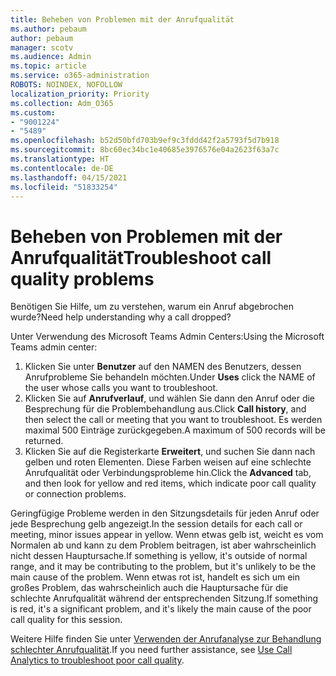 ```yaml
---
title: Beheben von Problemen mit der Anrufqualität
ms.author: pebaum
author: pebaum
manager: scotv
ms.audience: Admin
ms.topic: article
ms.service: o365-administration
ROBOTS: NOINDEX, NOFOLLOW
localization_priority: Priority
ms.collection: Adm_O365
ms.custom:
- "9001224"
- "5489"
ms.openlocfilehash: b52d50bfd703b9ef9c3fddd42f2a5793f5d7b918
ms.sourcegitcommit: 8bc60ec34bc1e40685e3976576e04a2623f63a7c
ms.translationtype: HT
ms.contentlocale: de-DE
ms.lasthandoff: 04/15/2021
ms.locfileid: "51833254"
---
```

# <a name="troubleshoot-call-quality-problems"></a><span data-ttu-id="ca37f-102">Beheben von Problemen mit der Anrufqualität</span><span class="sxs-lookup"><span data-stu-id="ca37f-102">Troubleshoot call quality problems</span></span>

<span data-ttu-id="ca37f-103">Benötigen Sie Hilfe, um zu verstehen, warum ein Anruf abgebrochen wurde?</span><span class="sxs-lookup"><span data-stu-id="ca37f-103">Need help understanding why a call dropped?</span></span>

<span data-ttu-id="ca37f-104">Unter Verwendung des Microsoft Teams Admin Centers:</span><span class="sxs-lookup"><span data-stu-id="ca37f-104">Using the Microsoft Teams admin center:</span></span>

1. <span data-ttu-id="ca37f-105">Klicken Sie unter **Benutzer** auf den NAMEN des Benutzers, dessen Anrufprobleme Sie behandeln möchten.</span><span class="sxs-lookup"><span data-stu-id="ca37f-105">Under **Uses** click the NAME of the user whose calls you want to troubleshoot.</span></span>
2. <span data-ttu-id="ca37f-106">Klicken Sie auf **Anrufverlauf**, und wählen Sie dann den Anruf oder die Besprechung für die Problembehandlung aus.</span><span class="sxs-lookup"><span data-stu-id="ca37f-106">Click **Call history**, and then select the call or meeting that you want to troubleshoot.</span></span> <span data-ttu-id="ca37f-107">Es werden maximal 500 Einträge zurückgegeben.</span><span class="sxs-lookup"><span data-stu-id="ca37f-107">A maximum of 500 records will be returned.</span></span>
3. <span data-ttu-id="ca37f-108">Klicken Sie auf die Registerkarte **Erweitert**, und suchen Sie dann nach gelben und roten Elementen. Diese Farben weisen auf eine schlechte Anrufqualität oder Verbindungsprobleme hin.</span><span class="sxs-lookup"><span data-stu-id="ca37f-108">Click the **Advanced** tab, and then look for yellow and red items, which indicate poor call quality or connection problems.</span></span>

<span data-ttu-id="ca37f-109">Geringfügige Probleme werden in den Sitzungsdetails für jeden Anruf oder jede Besprechung gelb angezeigt.</span><span class="sxs-lookup"><span data-stu-id="ca37f-109">In the session details for each call or meeting, minor issues appear in yellow.</span></span> <span data-ttu-id="ca37f-110">Wenn etwas gelb ist, weicht es vom Normalen ab und kann zu dem Problem beitragen, ist aber wahrscheinlich nicht dessen Hauptursache.</span><span class="sxs-lookup"><span data-stu-id="ca37f-110">If something is yellow, it's outside of normal range, and it may be contributing to the problem, but it's unlikely to be the main cause of the problem.</span></span> <span data-ttu-id="ca37f-111">Wenn etwas rot ist, handelt es sich um ein großes Problem, das wahrscheinlich auch die Hauptursache für die schlechte Anrufqualität während der entsprechenden Sitzung.</span><span class="sxs-lookup"><span data-stu-id="ca37f-111">If something is red, it's a significant problem, and it's likely the main cause of the poor call quality for this session.</span></span>

<span data-ttu-id="ca37f-112">Weitere Hilfe finden Sie unter [Verwenden der Anrufanalyse zur Behandlung schlechter Anrufqualität](https://docs.microsoft.com/microsoftteams/use-call-analytics-to-troubleshoot-poor-call-quality#troubleshoot-call-quality-problems-using-call-analytics).</span><span class="sxs-lookup"><span data-stu-id="ca37f-112">If you need further assistance, see [Use Call Analytics to troubleshoot poor call quality](https://docs.microsoft.com/microsoftteams/use-call-analytics-to-troubleshoot-poor-call-quality#troubleshoot-call-quality-problems-using-call-analytics).</span></span>
